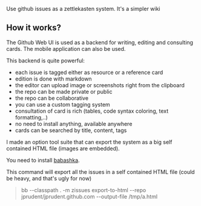 Use github issues as a zettlekasten system. It's a simpler wiki

## How it works? 

The Github Web UI is used as a backend for writing, editing and consulting cards.
The mobile application can also be used. 

This backend is quite powerful:
- each issue is tagged either as resource or a reference card
- edition is done with markdown 
- the editor can upload image or screenshots right from the clipboard 
- the repo can be made private or public
- the repo can be collaborative 
- you can use a custom tagging system
- consultation of card is rich (tables, code syntax coloring, text formatting,..) 
- no need to install anything, available anywhere 
- cards can be searched by title, content, tags

I made an option tool suite that can export the system as a big self contained HTML file (images are embedded). 

You need to install [babashka](https://github.com/babashka/babashka).

This command will export all the issues in a self contained HTML file (could be heavy, and that's ugly for now)

> bb --classpath . -m zissues export-to-html --repo jprudent/jprudent.github.com --output-file /tmp/a.html




